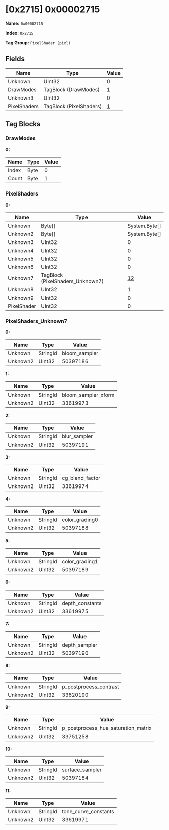 # [0x2715] 0x00002715

**Name:** ```0x00002715```

**Index:** ```0x2715```

**Tag Group:** ```PixelShader (pixl)```

## Fields

Name	| Type	| Value
---	|---	|---	|
Unknown	|UInt32	|0
DrawModes	|TagBlock (DrawModes)	|[1](#drawmodes)
Unknown3	|UInt32	|0
PixelShaders	|TagBlock (PixelShaders)	|[1](#pixelshaders)


## Tag Blocks

### DrawModes

**0:**

Name	| Type	| Value
---	|---	|---	|
Index	|Byte	|0
Count	|Byte	|1


### PixelShaders

**0:**

Name	| Type	| Value
---	|---	|---	|
Unknown	|Byte[]	|System.Byte[]
Unknown2	|Byte[]	|System.Byte[]
Unknown3	|UInt32	|0
Unknown4	|UInt32	|0
Unknown5	|UInt32	|0
Unknown6	|UInt32	|0
Unknown7	|TagBlock (PixelShaders_Unknown7)	|[12](#pixelshaders_unknown7)
Unknown8	|UInt32	|1
Unknown9	|UInt32	|0
PixelShader	|UInt32	|0


### PixelShaders_Unknown7

**0:**

Name	| Type	| Value
---	|---	|---	|
Unknown	|StringId	|bloom_sampler
Unknown2	|UInt32	|50397186


**1:**

Name	| Type	| Value
---	|---	|---	|
Unknown	|StringId	|bloom_sampler_xform
Unknown2	|UInt32	|33619973


**2:**

Name	| Type	| Value
---	|---	|---	|
Unknown	|StringId	|blur_sampler
Unknown2	|UInt32	|50397191


**3:**

Name	| Type	| Value
---	|---	|---	|
Unknown	|StringId	|cg_blend_factor
Unknown2	|UInt32	|33619974


**4:**

Name	| Type	| Value
---	|---	|---	|
Unknown	|StringId	|color_grading0
Unknown2	|UInt32	|50397188


**5:**

Name	| Type	| Value
---	|---	|---	|
Unknown	|StringId	|color_grading1
Unknown2	|UInt32	|50397189


**6:**

Name	| Type	| Value
---	|---	|---	|
Unknown	|StringId	|depth_constants
Unknown2	|UInt32	|33619975


**7:**

Name	| Type	| Value
---	|---	|---	|
Unknown	|StringId	|depth_sampler
Unknown2	|UInt32	|50397190


**8:**

Name	| Type	| Value
---	|---	|---	|
Unknown	|StringId	|p_postprocess_contrast
Unknown2	|UInt32	|33620190


**9:**

Name	| Type	| Value
---	|---	|---	|
Unknown	|StringId	|p_postprocess_hue_saturation_matrix
Unknown2	|UInt32	|33751258


**10:**

Name	| Type	| Value
---	|---	|---	|
Unknown	|StringId	|surface_sampler
Unknown2	|UInt32	|50397184


**11:**

Name	| Type	| Value
---	|---	|---	|
Unknown	|StringId	|tone_curve_constants
Unknown2	|UInt32	|33619971


